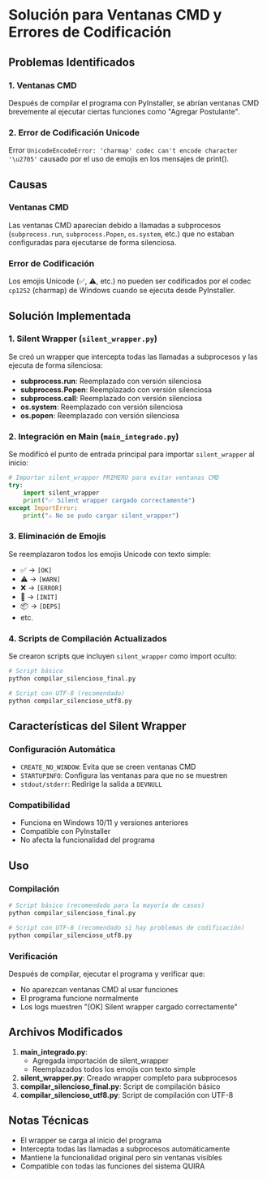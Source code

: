 # Solución para Ventanas CMD y Errores de Codificación

## Problemas Identificados

### 1. Ventanas CMD
Después de compilar el programa con PyInstaller, se abrían ventanas CMD brevemente al ejecutar ciertas funciones como "Agregar Postulante".

### 2. Error de Codificación Unicode
Error `UnicodeEncodeError: 'charmap' codec can't encode character '\u2705'` causado por el uso de emojis en los mensajes de print().

## Causas

### Ventanas CMD
Las ventanas CMD aparecían debido a llamadas a subprocesos (`subprocess.run`, `subprocess.Popen`, `os.system`, etc.) que no estaban configuradas para ejecutarse de forma silenciosa.

### Error de Codificación
Los emojis Unicode (✅, ⚠️, etc.) no pueden ser codificados por el codec `cp1252` (charmap) de Windows cuando se ejecuta desde PyInstaller.

## Solución Implementada

### 1. Silent Wrapper (`silent_wrapper.py`)
Se creó un wrapper que intercepta todas las llamadas a subprocesos y las ejecuta de forma silenciosa:

- **subprocess.run**: Reemplazado con versión silenciosa
- **subprocess.Popen**: Reemplazado con versión silenciosa  
- **subprocess.call**: Reemplazado con versión silenciosa
- **os.system**: Reemplazado con versión silenciosa
- **os.popen**: Reemplazado con versión silenciosa

### 2. Integración en Main (`main_integrado.py`)
Se modificó el punto de entrada principal para importar `silent_wrapper` al inicio:

```python
# Importar silent_wrapper PRIMERO para evitar ventanas CMD
try:
    import silent_wrapper
    print("✅ Silent wrapper cargado correctamente")
except ImportError:
    print("⚠️ No se pudo cargar silent_wrapper")
```

### 3. Eliminación de Emojis
Se reemplazaron todos los emojis Unicode con texto simple:
- ✅ → `[OK]`
- ⚠️ → `[WARN]`
- ❌ → `[ERROR]`
- 🚀 → `[INIT]`
- 📦 → `[DEPS]`
- etc.

### 4. Scripts de Compilación Actualizados
Se crearon scripts que incluyen `silent_wrapper` como import oculto:

```bash
# Script básico
python compilar_silencioso_final.py

# Script con UTF-8 (recomendado)
python compilar_silencioso_utf8.py
```

## Características del Silent Wrapper

### Configuración Automática
- `CREATE_NO_WINDOW`: Evita que se creen ventanas CMD
- `STARTUPINFO`: Configura las ventanas para que no se muestren
- `stdout/stderr`: Redirige la salida a `DEVNULL`

### Compatibilidad
- Funciona en Windows 10/11 y versiones anteriores
- Compatible con PyInstaller
- No afecta la funcionalidad del programa

## Uso

### Compilación
```bash
# Script básico (recomendado para la mayoría de casos)
python compilar_silencioso_final.py

# Script con UTF-8 (recomendado si hay problemas de codificación)
python compilar_silencioso_utf8.py
```

### Verificación
Después de compilar, ejecutar el programa y verificar que:
- No aparezcan ventanas CMD al usar funciones
- El programa funcione normalmente
- Los logs muestren "[OK] Silent wrapper cargado correctamente"

## Archivos Modificados

1. **main_integrado.py**: 
   - Agregada importación de silent_wrapper
   - Reemplazados todos los emojis con texto simple
2. **silent_wrapper.py**: Creado wrapper completo para subprocesos
3. **compilar_silencioso_final.py**: Script de compilación básico
4. **compilar_silencioso_utf8.py**: Script de compilación con UTF-8

## Notas Técnicas

- El wrapper se carga al inicio del programa
- Intercepta todas las llamadas a subprocesos automáticamente
- Mantiene la funcionalidad original pero sin ventanas visibles
- Compatible con todas las funciones del sistema QUIRA
